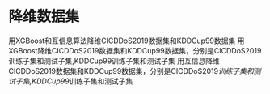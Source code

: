 # 降维数据集
用XGBoost和互信息算法降维CICDDoS2019数据集和KDDCup99数据集
用XGBoost降维CICDDoS2019数据集和KDDCup99数据集，分别是CICDDoS2019训练子集和测试子集,KDDCup99训练子集和测试子集
用互信息降维CICDDoS2019数据集和KDDCup99数据集，分别是CICDDoS2019*训练子集和测试子集,KDDCup99*训练子集和测试子集
